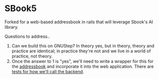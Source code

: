 SBook5
======

Forked for a web-based addressbook in rails that will leverage Sbook's AI library.

Questions to address..
1. Can we build this on GNUStep? In theory yes, but in theory, theory and practice are identical; in practice they're not and we live in a world of practice, not theory.
2. Once the answer to 1 is "yes", we'll need to write a wrapper for this for the [addressbook](https://github.com/hasandiwan/addressbook) and incorporate it into the web application. There are [tests for how we'll call the backend](https://github.com/hasandiwan/addressbook/blob/master/test/integration/plain_text_tagging_test.rb).
